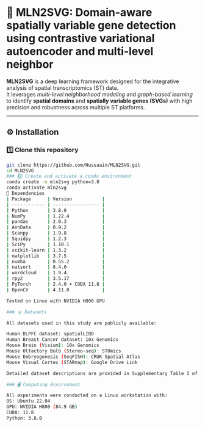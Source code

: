 # 🧬 MLN2SVG: Domain-aware spatially variable gene detection using contrastive variational autoencoder and multi-level neighbor

**MLN2SVG** is a deep learning framework designed for the integrative analysis of spatial transcriptomics (ST) data.  
It leverages *multi-level neighborhood modeling* and *graph-based learning* to identify **spatial domains** and **spatially variable genes (SVGs)** with high precision and robustness across multiple ST platforms.

---

## ⚙️ Installation

### 1️⃣ Clone this repository
```bash
git clone https://github.com/Hussaain/MLN2SVG.git
cd MLN2SVG
### 2️⃣ Create and activate a conda environment
conda create -n mln2svg python=3.8
conda activate mln2svg
🧠 Dependencies
| Package      | Version           |
| ------------ | ----------------- |
| Python       | 3.8.0             |
| NumPy        | 1.22.4            |
| pandas       | 2.0.3             |
| AnnData      | 0.9.2             |
| Scanpy       | 1.9.8             |
| Squidpy      | 1.2.3             |
| SciPy        | 1.10.1            |
| scikit-learn | 1.3.2             |
| matplotlib   | 3.7.5             |
| numba        | 0.55.2            |
| natsort      | 8.4.0             |
| wordcloud    | 1.9.4             |
| rpy2         | 3.5.17            |
| PyTorch      | 2.4.0 + CUDA 11.8 |
| OpenCV       | 4.11.0            |

Tested on Linux with NVIDIA H800 GPU 

### 📊 Datasets

All datasets used in this study are publicly available:

Human DLPFC dataset: spatialLIBD
Human Breast Cancer dataset: 10x Genomics
Mouse Brain (Visium): 10x Genomics
Mouse Olfactory Bulb (Stereo-seq): STOmics
Mouse Embryogenesis (SeqFISH): CRUK Spatial Atlas
Mouse Visual Cortex (STARmap): Google Drive Link

Detailed dataset descriptions are provided in Supplementary Table 1 of the manuscript.

### 🖥️ Computing Environment

All experiments were conducted on a Linux workstation with:
OS: Ubuntu 22.04
GPU: NVIDIA H800 (84.9 GB)
CUDA: 11.8
Python: 3.8.0
